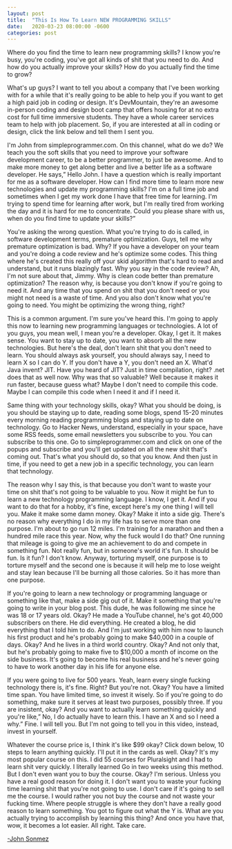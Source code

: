 ```yaml
---
layout: post
title:  "This Is How To Learn NEW PROGRAMMING SKILLS"
date:   2020-03-23 08:00:00 -0600
categories: post
---
```

Where do you find the time to learn new programming skills? I know you're busy, you're coding, you've got all kinds of shit that you need to do. And how do you actually improve your skills? How do you actually find the time to grow?

What's up guys? I want to tell you about a company that I've been working with for a while that it's really going to be able to help you if you want to get a high paid job in coding or design. It's DevMountain, they're an awesome in-person coding and design boot camp that offers housing for at no extra cost for full time immersive students. They have a whole career services team to help with job placement. So, if you are interested at all in coding or design, click the link below and tell them I sent you.

I'm John from simpleprogrammer.com. On this channel, what do we do? We teach you the soft skills that you need to improve your software development career, to be a better programmer, to just be awesome. And to make more money to get along better and live a better life as a software developer. He says,” Hello John. I have a question which is really important for me as a software developer. How can I find more time to learn more new technologies and update my programming skills? I'm on a full time job and sometimes when I get my work done I have that free time for learning. I'm trying to spend time for learning after work, but I'm really tired from working the day and it is hard for me to concentrate. Could you please share with us, when do you find time to update your skills?”

You're asking the wrong question. What you're trying to do is called, in software development terms, premature optimization. Guys, tell me why premature optimization is bad. Why? If you have a developer on your team and you're doing a code review and he's optimize some codes. This thing where he's created this really off your skid algorithm that's hard to read and understand, but it runs blazingly fast. Why you say in the code review? Ah, I'm not sure about that, Jimmy. Why is clean code better than premature optimization? The reason why, is because you don't know if you're going to need it. And any time that you spend on shit that you don't need or you might not need is a waste of time. And you also don't know what you're going to need. You might be optimizing the wrong thing, right?

This is a common argument. I'm sure you've heard this. I'm going to apply this now to learning new programming languages or technologies. A lot of you guys, you mean well, I mean you're a developer. Okay, I get it. It makes sense. You want to stay up to date, you want to absorb all the new technologies. But here's the deal, don't learn shit that you don't need to learn. You should always ask yourself, you should always say, I need to learn X so I can do Y. If you don't have a Y, you don't need an X. What'd Java invent? JIT. Have you heard of JIT? Just in time compilation, right? .net does that as well now. Why was that so valuable? Well because it makes it run faster, because guess what? Maybe I don't need to compile this code. Maybe I can compile this code when I need it and if I need it.

Same thing with your technology skills, okay? What you should be doing, is you should be staying up to date, reading some blogs, spend 15-20 minutes every morning reading programming blogs and staying up to date on technology. Go to Hacker News, understand, especially in your space, have some RSS feeds, some email newsletters you subscribe to you. You can subscribe to this one. Go to simpleprogrammer.com and click on one of the popups and subscribe and you'll get updated on all the new shit that's coming out. That's what you should do, so that you know. And then just in time, if you need to get a new job in a specific technology, you can learn that technology.

The reason why I say this, is that because you don't want to waste your time on shit that's not going to be valuable to you. Now it might be fun to learn a new technology programming language. I know, I get it. And if you want to do that for a hobby, it's fine, except here's my one thing I will tell you. Make it make some damn money. Okay? Make it into a side gig. There's no reason why everything I do in my life has to serve more than one purpose. I'm about to go run 12 miles. I'm training for a marathon and then a hundred mile race this year. Now, why the fuck would I do that? One running that mileage is going to give me an achievement to do and compete in something fun. Not really fun, but in someone's world it's fun. It should be fun. Is it fun? I don't know. Anyway, torturing myself, one purpose is to torture myself and the second one is because it will help me to lose weight and stay lean because I'll be burning all those calories. So it has more than one purpose.

If you're going to learn a new technology or programming language or something like that, make a side gig out of it. Make it something that you're going to write in your blog post. This dude, he was following me since he was 18 or 17 years old. Okay? He made a YouTube channel, he's got 40,000 subscribers on there. He did everything. He created a blog, he did everything that I told him to do. And I'm just working with him now to launch his first product and he's probably going to make $40,000 in a couple of days. Okay? And he lives in a third world country. Okay? And not only that, but he's probably going to make five to $10,000 a month of income on the side business. It's going to become his real business and he's never going to have to work another day in his life for anyone else.

If you were going to live for 500 years. Yeah, learn every single fucking technology there is, it's fine. Right? But you're not. Okay? You have a limited time span. You have limited time, so invest it wisely. So if you're going to do something, make sure it serves at least two purposes, possibly three. If you are insistent, okay? And you want to actually learn something quickly and you're like,” No, I do actually have to learn this. I have an X and so I need a why.” Fine. I will tell you. But I'm not going to tell you in this video, instead, invest in yourself.

Whatever the course price is, I think it's like $99 okay? Click down below, 10 steps to learn anything quickly. I'll put it in the cards as well. Okay? It's my most popular course on this. I did 55 courses for Pluralsight and I had to learn shit very quickly. I literally learned Go in two weeks using this method. But I don't even want you to buy the course. Okay? I'm serious. Unless you have a real good reason for doing it. I don't want you to waste your fucking time learning shit that you're not going to use. I don't care if it's going to sell me the course. I would rather you not buy the course and not waste your fucking time. Where people struggle is where they don't have a really good reason to learn something. You got to figure out what the Y is. What are you actually trying to accomplish by learning this thing? And once you have that, wow, it becomes a lot easier. All right. Take care.

[-John Sonmez](https://simpleprogrammer.com/learn-new-programming-skills/ "https://simpleprogrammer.com/learn-new-programming-skills/")